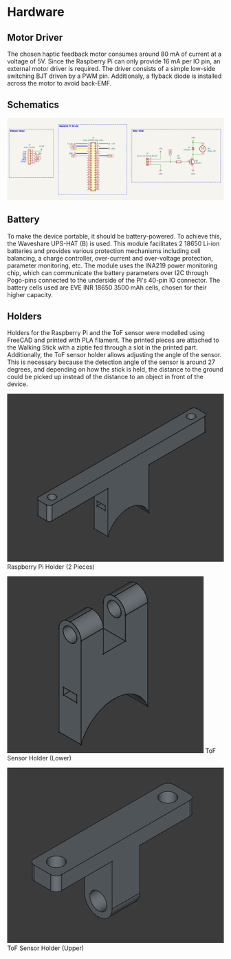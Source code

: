 # Hardware

## Motor Driver

The chosen haptic feedback motor consumes around 80 mA of current at a voltage of 5V. Since the Raspberry Pi can only provide 16 mA per IO pin, an external motor driver is required. The driver consists of a simple low-side switching BJT driven by a PWM pin. Additionaly, a flyback diode is installed across the motor to avoid back-EMF.

## Schematics

![1](Schematic.png)

## Battery 

To make the device portable, it should be battery-powered. To achieve this, the Waveshare UPS-HAT (B) is used. This module facilitates 2 18650 Li-ion batteries and provides various protection mechanisms including cell balancing, a charge controller, over-current and over-voltage protection, parameter monitoring, etc. The module uses the INA219 power monitoring chip, which can communicate the battery parameters over I2C through Pogo-pins connected to the underside of the Pi's 40-pin IO connector. The battery cells used are EVE INR 18650 3500 mAh cells, chosen for their higher capacity.

## Holders 

Holders for the Raspberry Pi and the ToF sensor were modelled using FreeCAD and printed with PLA filament. The printed pieces are attached to the Walking Stick with a ziptie fed through a slot in the printed part. Additionally, the ToF sensor holder allows adjusting the angle of the sensor. This is necessary because the detection angle of the sensor is around 27 degrees, and depending on how the stick is held, the distance to the ground could be picked up instead of the distance to an object in front of the device.

![alt text](Pi.png)
Raspberry Pi Holder (2 Pieces)

![alt text](ToF1.png)
ToF Sensor Holder (Lower) 

![alt text](ToF2.png)
ToF Sensor Holder (Upper) 